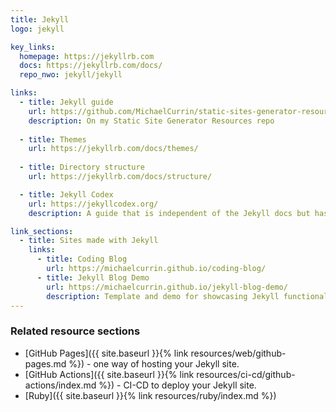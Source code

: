 ```yaml
---
title: Jekyll
logo: jekyll

key_links:
  homepage: https://jekyllrb.com
  docs: https://jekyllrb.com/docs/
  repo_nwo: jekyll/jekyll

links:
  - title: Jekyll guide
    url: https://github.com/MichaelCurrin/static-sites-generator-resources/blob/master/Jekyll/
    description: On my Static Site Generator Resources repo
 
  - title: Themes
    url: https://jekyllrb.com/docs/themes/
    
  - title: Directory structure
    url: https://jekyllrb.com/docs/structure/

  - title: Jekyll Codex
    url: https://jekyllcodex.org/
    description: A guide that is independent of the Jekyll docs but has some great info. In particular, it demonstrates how to handle some common scenarios like an image gallery or SEO setup, using native Jekyll functionality. i.e. **Without** needing a plugin.

link_sections:
  - title: Sites made with Jekyll
    links:
      - title: Coding Blog
        url: https://michaelcurrin.github.io/coding-blog/
      - title: Jekyll Blog Demo
        url: https://michaelcurrin.github.io/jekyll-blog-demo/
        description: Template and demo for showcasing Jekyll functionality with a theme
---
```


### Related resource sections

- [GitHub Pages]({{ site.baseurl }}{% link resources/web/github-pages.md %}) - one way of hosting your Jekyll site.
- [GitHub Actions]({{ site.baseurl }}{% link resources/ci-cd/github-actions/index.md %}) - CI-CD to deploy your Jekyll site.
- [Ruby]({{ site.baseurl }}{% link resources/ruby/index.md %})
